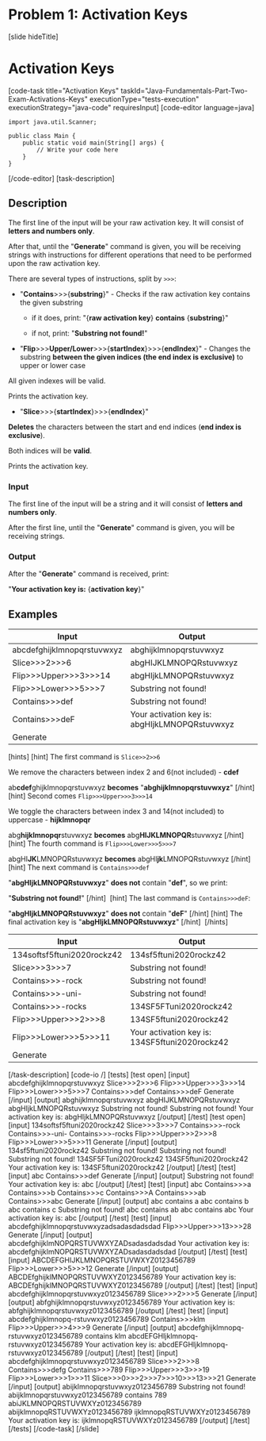 # Problem 1: Activation Keys
[slide hideTitle]
# Activation Keys
[code-task title="Activation Keys" taskId="Java-Fundamentals-Part-Two-Exam-Activations-Keys" executionType="tests-execution" executionStrategy="java-code" requiresInput]
[code-editor language=java]
```
import java.util.Scanner;

public class Main {
    public static void main(String[] args) {
        // Write your code here
    }
}
```
[/code-editor]
[task-description]
## Description

The first line of the input will be your raw activation key. It will consist of **letters and numbers only**.

After that, until the "**Generate**" command is given, you will be receiving strings with instructions for different operations that need to be performed upon the raw activation key.

There are several types of instructions, split by `>>>`:

* "**Contains**\>\>\>\{**substring**\}" - Checks if the raw activation key contains the given substring

  - if it does, print: "\{**raw activation key**\} **contains** \{**substring**\}"

  - if not, print: "**Substring not found!**"

* "**Flip**\>\>\>**Upper/Lower**\>\>\>\{**startIndex**\}\>\>\>\{**endIndex**\}" - Changes the substring **between the given indices (the end index is exclusive)** to upper or lower case

All given indexes will be valid.

Prints the activation key.

- "**Slice**\>\>\>\{**startIndex**\}\>\>\>\{**endIndex**\}"

**Deletes** the characters between the start and end indices (**end index is exclusive**).

Both indices will be **valid**.

Prints the activation key.

### Input

The first line of the input will be a string and it will consist of **letters and numbers only**.

After the first line, until the "**Generate**" command is given, you will be receiving strings.

### Output

After the "**Generate**"  command is received, print:

"**Your activation key is:** \{**activation key**\}"

## Examples
| **Input** | **Output** |
| --- | --- |
| abcdefghijklmnopqrstuvwxyz | abghijklmnopqrstuvwxyz |
| Slice\>\>\>2\>\>\>6 | abgHIJKLMNOPQRstuvwxyz |
| Flip\>\>\>Upper\>\>\>3\>\>\>14 | abgHIjkLMNOPQRstuvwxyz |
| Flip\>\>\>Lower\>\>\>5\>\>\>7 | Substring not found! |
| Contains\>\>\>def | Substring not found! |
| Contains\>\>\>deF | Your activation key is: abgHIjkLMNOPQRstuvwxyz |
| Generate |  |

[hints]
[hint]
The first command is `Slice>>2>>6`

We remove the characters between index 2 and 6(not included) - **cdef**

ab**cdef**ghijklmnopqrstuvwxyz **becomes** "**abghijklmnopqrstuvwxyz**"
[/hint] 
[hint]
Second comes `Flip>>>Upper>>>3>>>14`

We toggle the characters between index 3 and 14(not included) to uppercase - **hijklmnopqr**

abg**hijklmnopqr**stuvwxyz **becomes** abg**HIJKLMNOPQR**stuvwxyz
[/hint] 
[hint]
The fourth command is `Flip>>>Lower>>>5>>>7`

abgHI**JK**LMNOPQRstuvwxyz **becomes** abgHI**jk**LMNOPQRstuvwxyz
[/hint] 
[hint]
The next command is `Contains>>>def`

"**abgHIjkLMNOPQRstuvwxyz**" **does not** contain "**def**", so we print:

"**Substring not found!**"
[/hint] 
[hint]
The last command is `Contains>>>deF`:

"**abgHIjkLMNOPQRstuvwxyz**" **does not** contain "**deF**"
[/hint]
[hint]
The final activation key is "**abgHIjkLMNOPQRstuvwxyz**"
[/hint] 
[/hints] 



| **Input** | **Output** |
| --- | --- |
| 134softsf5ftuni2020rockz42 | 134sf5ftuni2020rockz42 |
| Slice\>\>\>3\>\>\>7 | Substring not found! |
| Contains\>\>\>-rock | Substring not found! |
| Contains\>\>\>-uni- | Substring not found! |
| Contains\>\>\>-rocks | 134SF5FTuni2020rockz42 |
| Flip\>\>\>Upper\>\>\>2\>\>\>8 | 134SF5ftuni2020rockz42 |
| Flip\>\>\>Lower\>\>\>5\>\>\>11 | Your activation key is: 134SF5ftuni2020rockz42 |
| Generate |  |

[/task-description]
[code-io /]
[tests]
[test open]
[input]
abcdefghijklmnopqrstuvwxyz
Slice\>\>\>2\>\>\>6
Flip\>\>\>Upper\>\>\>3\>\>\>14
Flip\>\>\>Lower\>\>\>5\>\>\>7
Contains\>\>\>def
Contains\>\>\>deF
Generate
[/input]
[output]
abghijklmnopqrstuvwxyz
abgHIJKLMNOPQRstuvwxyz
abgHIjkLMNOPQRstuvwxyz
Substring not found!
Substring not found!
Your activation key is: abgHIjkLMNOPQRstuvwxyz
[/output]
[/test]
[test open]
[input]
134softsf5ftuni2020rockz42
Slice\>\>\>3\>\>\>7
Contains\>\>\>-rock
Contains\>\>\>-uni-
Contains\>\>\>-rocks
Flip\>\>\>Upper\>\>\>2\>\>\>8
Flip\>\>\>Lower\>\>\>5\>\>\>11
Generate
[/input]
[output]
134sf5ftuni2020rockz42
Substring not found!
Substring not found!
Substring not found!
134SF5FTuni2020rockz42
134SF5ftuni2020rockz42
Your activation key is: 134SF5ftuni2020rockz42
[/output]
[/test]
[test]
[input]
abc
Contains\>\>\>def
Generate
[/input]
[output]
Substring not found!
Your activation key is: abc
[/output]
[/test]
[test]
[input]
abc
Contains\>\>\>a
Contains\>\>\>b
Contains\>\>\>c
Contains\>\>\>A
Contains\>\>\>ab
Contains\>\>\>abc
Generate
[/input]
[output]
abc contains a
abc contains b
abc contains c
Substring not found!
abc contains ab
abc contains abc
Your activation key is: abc
[/output]
[/test]
[test]
[input]
abcdefghijklmnopqrstuvwxyzadsadasdadsdad
Flip\>\>\>Upper\>\>\>13\>\>\>28
Generate
[/input]
[output]
abcdefghijklmNOPQRSTUVWXYZADsadasdadsdad
Your activation key is: abcdefghijklmNOPQRSTUVWXYZADsadasdadsdad
[/output]
[/test]
[test]
[input]
ABCDEFGHIJKLMNOPQRSTUVWXYZ0123456789
Flip\>\>\>Lower\>\>\>5\>\>\>12
Generate
[/input]
[output]
ABCDEfghijklMNOPQRSTUVWXYZ0123456789
Your activation key is: ABCDEfghijklMNOPQRSTUVWXYZ0123456789
[/output]
[/test]
[test]
[input]
abcdefghijklmnopqrstuvwxyz0123456789
Slice\>\>\>2\>\>\>5
Generate
[/input]
[output]
abfghijklmnopqrstuvwxyz0123456789
Your activation key is: abfghijklmnopqrstuvwxyz0123456789
[/output]
[/test]
[test]
[input]
abcdefghijklmnopq-rstuvwxyz0123456789
Contains\>\>\>klm
Flip\>\>\>Upper\>\>\>4\>\>\>9
Generate
[/input]
[output]
abcdefghijklmnopq-rstuvwxyz0123456789 contains klm
abcdEFGHIjklmnopq-rstuvwxyz0123456789
Your activation key is: abcdEFGHIjklmnopq-rstuvwxyz0123456789
[/output]
[/test]
[test]
[input]
abcdefghijklmnopqrstuvwxyz0123456789
Slice\>\>\>2\>\>\>8
Contains\>\>\>defg
Contains\>\>\>789
Flip\>\>\>Upper\>\>\>3\>\>\>19
Flip\>\>\>Lower\>\>\>1\>\>\>11
Slice\>\>\>0\>\>\>2\>\>\>7\>\>\>10\>\>\>13\>\>\>21
Generate
[/input]
[output]
abijklmnopqrstuvwxyz0123456789
Substring not found!
abijklmnopqrstuvwxyz0123456789 contains 789
abiJKLMNOPQRSTUVWXYz0123456789
abijklmnopqRSTUVWXYz0123456789
ijklmnopqRSTUVWXYz0123456789
Your activation key is: ijklmnopqRSTUVWXYz0123456789
[/output]
[/test]
[/tests]
[/code-task]
[/slide]

